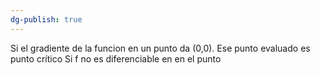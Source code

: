 ```yaml
---
dg-publish: true
---
```

Si el gradiente de la funcion en un punto da (0,0). Ese punto evaluado es punto crítico
Si f no es diferenciable en en el punto